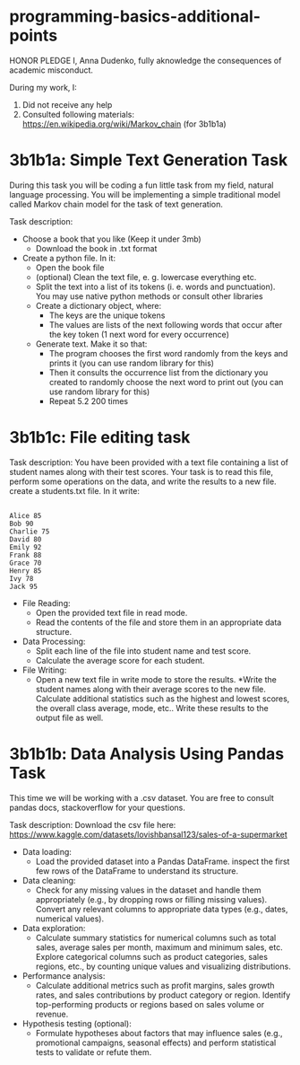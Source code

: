 # programming-basics-additional-points

HONOR PLEDGE 
I, Anna Dudenko, fully aknowledge the consequences of academic misconduct.

During my work, I:

1. Did not receive any help
2. Consulted following materials: https://en.wikipedia.org/wiki/Markov_chain (for 3b1b1a)

# 3b1b1a: Simple Text Generation Task

During this task you will be coding a fun little task from my field, natural language processing. You will be implementing a simple traditional model called Markov chain model for the task of text generation.

Task description:

- Choose a book that you like (Keep it under 3mb)
  * Download the book in .txt format
- Create a python file. In it:
  * Open the book file
  * (optional) Clean the text file, e. g. lowercase everything etc.
  * Split the text into a list of its tokens (i. e. words and punctuation). You may use native python methods or consult other libraries
  * Create a dictionary object, where:
    - The keys are the unique tokens
    - The values are lists of the next following words that occur after the key token (1 next word for every occurrence)
  * Generate text. Make it so that:
    - The program chooses the first word randomly from the keys and prints it (you can use random library for this)
    - Then it consults the occurrence list from the dictionary you created to randomly choose the next word to print out (you can use random library for this)
    - Repeat 5.2 200 times

# 3b1b1c: File editing task

Task description:
You have been provided with a text file containing a list of student names along with their test scores. Your task is to read this file, perform some operations on the data, and write the results to a new file. create a students.txt file. In it write:


##
    Alice 85
    Bob 90
    Charlie 75
    David 80
    Emily 92
    Frank 88
    Grace 70
    Henry 85
    Ivy 78
    Jack 95


- File Reading:
  * Open the provided text file in read mode.
  * Read the contents of the file and store them in an appropriate data structure.
- Data Processing:
  * Split each line of the file into student name and test score.
  * Calculate the average score for each student.
- File Writing:
  * Open a new text file in write mode to store the results.
  *Write the student names along with their average scores to the new file. Calculate additional statistics such as the highest and lowest scores, the overall class average, mode, etc.. Write these results to the output file as well.


# 3b1b1b: Data Analysis Using Pandas Task

This time we will be working with a .csv dataset. You are free to consult pandas docs, stackoverflow for your questions.

Task description:
Download the csv file here: https://www.kaggle.com/datasets/lovishbansal123/sales-of-a-supermarket

- Data loading:
  * Load the provided dataset into a Pandas DataFrame. inspect the first few rows of the DataFrame to understand its structure.
- Data cleaning:
  * Check for any missing values in the dataset and handle them appropriately (e.g., by dropping rows or filling missing values). Convert any relevant columns to appropriate data types (e.g., dates, numerical values).
- Data exploration:
  * Calculate summary statistics for numerical columns such as total sales, average sales per month, maximum and minimum sales, etc. Explore categorical columns such as product categories, sales regions, etc., by counting unique values and visualizing distributions.
- Performance analysis:
  * Calculate additional metrics such as profit margins, sales growth rates, and sales contributions by product category or region. Identify top-performing products or regions based on sales volume or revenue.
- Hypothesis testing (optional):
  * Formulate hypotheses about factors that may influence sales (e.g., promotional campaigns, seasonal effects) and perform statistical tests to validate or refute them.
